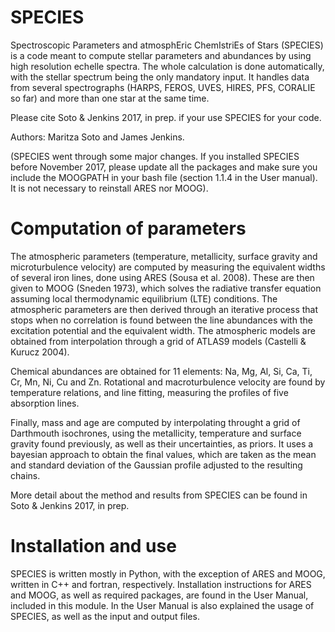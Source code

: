 # SPECIES

Spectroscopic Parameters and atmosphEric ChemIstriEs of Stars (SPECIES) is a code meant to compute stellar parameters and abundances by using high resolution echelle spectra. The whole calculation is done automatically, with the stellar spectrum being the only mandatory input. It handles data from several spectrographs (HARPS, FEROS, UVES, HIRES, PFS, CORALIE so far) and more than one star at the same time. 

Please cite Soto & Jenkins 2017, in prep. if your use SPECIES for your code.

Authors: Maritza Soto and James Jenkins.

(SPECIES went through some major changes. If you installed SPECIES before November 2017, please update all the packages and make sure you include the MOOGPATH in your bash file (section 1.1.4 in the User manual). It is not necessary to reinstall ARES nor MOOG).

# Computation of parameters

The atmospheric parameters (temperature, metallicity, surface gravity and microturbulence velocity) are computed by measuring the equivalent widths of several iron lines, done using ARES (Sousa et al. 2008). These are then given to MOOG (Sneden 1973), which solves the radiative transfer equation assuming local thermodynamic equilibrium (LTE) conditions. The atmospheric parameters are then derived through an iterative process that stops when no correlation is found between the line abundances with the excitation potential and the equivalent width. The atmospheric models are obtained from interpolation through a grid of ATLAS9 models (Castelli & Kurucz 2004). 

Chemical abundances are obtained for 11 elements: Na, Mg, Al, Si, Ca, Ti, Cr, Mn, Ni, Cu and Zn. Rotational and macroturbulence velocity are found by temperature relations, and line fitting, measuring the profiles of five absorption lines.

Finally, mass and age are computed by interpolating throught a grid of Darthmouth isochrones, using the metallicity, temperature and surface gravity found previously, as well as their uncertainties, as priors. It uses a bayesian approach to obtain the final values, which are taken as the mean and standard deviation of the Gaussian profile adjusted to the resulting chains. 

More detail about the method and results from SPECIES can be found in Soto & Jenkins 2017, in prep.

# Installation and use

SPECIES is written mostly in Python, with the exception of ARES and MOOG, written in C++ and fortran, respectively. Installation instructions for ARES and MOOG, as well as required packages, are found in the User Manual, included in this module. In the User Manual is also explained the usage of SPECIES, as well as the input and output files. 

